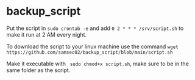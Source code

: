 # backup_script

Put the script in `sudo crontab -e` and add `0 2 * * * /srv/script.sh` to make it run at 2 AM every night. 

To download the script to your linux machine use the command 
`wget https://github.com/samsec02/backup_script/blob/main/script.sh`

 Make it executable with ` sudo chmod+x script.sh`, make sure to be in the same folder as the script. 
